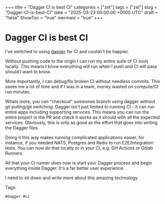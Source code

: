 +++
title = "Dagger CI is best CI"
categories = ["zet"]
tags = ["zet"]
slug = "Dagger-CI-is-best-CI"
date = "2025-03-23 00:00:00 +0000 UTC"
draft = "false"
ShowToc = "true"
mermaid = "true"
+++

# Dagger CI is best CI

I've switched to using [dagger](dagger.io) for CI and couldn't be happier.

Without pushing code to the origin I can run my entire suite of CI tools
locally. This means I know everything will run when I push and CI will pass
should I want to know.

More importantly, I can debug/fix broken CI without needless commits. This saves
me a lot of time and if I was in a team, money wasted on compute/CI run minutes.

Whats more, you can "checkout" someones branch using dagger without git
pulling/git switching. Dagger isn't just limited to running CI - it can run
entire apps including supporting services. This means you can run the entire
project in the PR and check it works as it should with all the expected
services. Obviously, this is only as good as the effort that goes into writing
the Dagger files.

Doing it this way makes running complicated applications easier, for instance,
if you needed NATS, Postgres and Redis to run E2E/Integration tests. You can now
do that locally or in your CI, e.g. GH Actions or Gitlab Runners.

All that your CI runner does now is start your Dagger process and begin
everything inside Dagger. It's a far better user experience.

I need to sit down and write more about this amazing technology.

Tags:

    #dagger #ci
